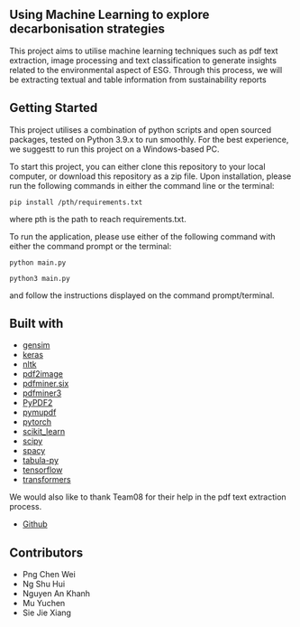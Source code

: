 ## Using Machine Learning to explore decarbonisation strategies
This project aims to utilise machine learning techniques such as pdf text extraction, image processing and text classification to generate insights related to the environmental aspect of ESG. Through this process, we will be extracting textual and table information from sustainability reports

## Getting Started
This project utilises a combination of python scripts and open sourced packages, tested on Python 3.9.x to run smoothly. For the best experience, we suggestt to run this project on a Windows-based PC.

To start this project, you can either clone this repository to your local computer, or download this repository as a zip file. Upon installation, please run the following commands in either the command line or the terminal:

`pip install /pth/requirements.txt`

where pth is the path to reach requirements.txt.

To run the application, please use either of the following command with either the command prompt or the terminal:

`python main.py`

`python3 main.py`

and follow the instructions displayed on the command prompt/terminal.

## Built with
* [gensim](https://github.com/RaRe-Technologies/gensim)
* [keras](https://keras.io/)
* [nltk](https://www.nltk.org/)
* [pdf2image](https://github.com/Belval/pdf2image)
* [pdfminer.six](https://pdfminersix.readthedocs.io/en/latest/)
* [pdfminer3](https://github.com/gwk/pdfminer3)
* [PyPDF2](https://pypdf2.readthedocs.io/en/latest/)
* [pymupdf](https://pymupdf.readthedocs.io/en/latest/toc.html)
* [pytorch](https://pytorch.org/)
* [scikit_learn](https://scikit-learn.org/)
* [scipy](https://scipy.org/)
* [spacy](https://spacy.io/)
* [tabula-py](https://tabula-py.readthedocs.io/en/latest/)
* [tensorflow](https://www.tensorflow.org/)
* [transformers](https://pytorch.org/hub/huggingface_pytorch-transformers/)

We would also like to thank Team08 for their help in the pdf text extraction process.

* [Github](https://github.com/jaokuean/team08-capstone)

## Contributors
* Png Chen Wei
* Ng Shu Hui
* Nguyen An Khanh
* Mu Yuchen
* Sie Jie Xiang
